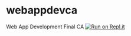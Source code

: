 # webappdevca
Web App Development Final CA
[![Run on Repl.it](https://repl.it/badge/github/robertsoldan/webappdevca)](https://repl.it/github/robertsoldan/webappdevca)